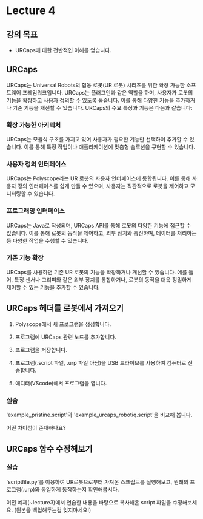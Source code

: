 # Lecture 4
## 강의 목표
- URCaps에 대한 전반적인 이해를 얻습니다.

## URCaps
URCaps는 Universal Robots의 협동 로봇(UR 로봇) 시리즈를 위한 확장 가능한 소프트웨어 프레임워크입니다. URCaps는 플러그인과 같은 역할을 하며, 사용자가 로봇의 기능을 확장하고 사용자 정의할 수 있도록 돕습니다. 이를 통해 다양한 기능을 추가하거나 기존 기능을 개선할 수 있습니다. URCaps의 주요 특징과 기능은 다음과 같습니다:

### 확장 가능한 아키텍처

URCaps는 모듈식 구조를 가지고 있어 사용자가 필요한 기능만 선택하여 추가할 수 있습니다. 이를 통해 특정 작업이나 애플리케이션에 맞춤형 솔루션을 구현할 수 있습니다.

### 사용자 정의 인터페이스

URCaps는 Polyscope라는 UR 로봇의 사용자 인터페이스에 통합됩니다. 이를 통해 사용자 정의 인터페이스를 쉽게 만들 수 있으며, 사용자는 직관적으로 로봇을 제어하고 모니터링할 수 있습니다.

### 프로그래밍 인터페이스

URCaps는 Java로 작성되며, URCaps API를 통해 로봇의 다양한 기능에 접근할 수 있습니다. 이를 통해 로봇의 동작을 제어하고, 외부 장치와 통신하며, 데이터를 처리하는 등 다양한 작업을 수행할 수 있습니다.

### 기존 기능 확장

URCaps를 사용하면 기존 UR 로봇의 기능을 확장하거나 개선할 수 있습니다. 예를 들어, 특정 센서나 그리퍼와 같은 외부 장치를 통합하거나, 로봇의 동작을 더욱 정밀하게 제어할 수 있는 기능을 추가할 수 있습니다.

## URCaps 헤더를 로봇에서 가져오기

1. Polyscope에서 새 프로그램을 생성합니다.

2. 프로그램에 URCaps 관련 노드를 추가합니다.

3. 프로그램을 저장합니다.

4. 프로그램(.script 파일, .urp 파일 아님)을 USB 드라이브를 사용하여 컴퓨터로 전송합니다.

5. 에디터(VScode)에서 프로그램을 엽니다.

### 실습

'example_pristine.script'와 'example_urcaps_robotiq.script'을 비교해 봅니다.

어떤 차이점이 존재하나요?


## URCaps 함수 수정해보기

### 실습

'scriptfile.py'를 이용하여 UR로봇으로부터 가져온 스크립트를 실행해보고, 원래의 프로그램(.urp)와 동일하게 동작하는지 확인해봅시다.

이전 예제(~lecture3)에서 연습한 내용을 바탕으로 복사해온 script 파일을 수정해보세요. (원본을 백업해두는걸 잊지마세요!)

